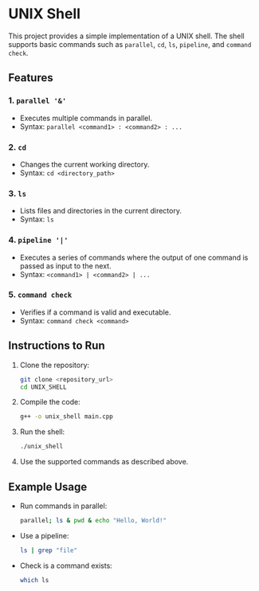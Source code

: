 # UNIX Shell

This project provides a simple implementation of a UNIX shell. The shell supports basic commands such as `parallel`, `cd`, `ls`, `pipeline`, and `command check`.

## Features

### 1. `parallel '&'`
- Executes multiple commands in parallel.
- Syntax: `parallel <command1> : <command2> : ...`

### 2. `cd`
- Changes the current working directory.
- Syntax: `cd <directory_path>`

### 3. `ls`
- Lists files and directories in the current directory.
- Syntax: `ls`

### 4. `pipeline '|'`
- Executes a series of commands where the output of one command is passed as input to the next.
- Syntax: `<command1> | <command2> | ...`

### 5. `command check`
- Verifies if a command is valid and executable.
- Syntax: `command check <command>`

## Instructions to Run

1. Clone the repository:
    ```bash
    git clone <repository_url>
    cd UNIX_SHELL
    ```

2. Compile the code:
    ```bash
    g++ -o unix_shell main.cpp
    ```

3. Run the shell:
    ```bash
    ./unix_shell
    ```

4. Use the supported commands as described above.

## Example Usage

- Run commands in parallel:
  ```bash
  parallel; ls & pwd & echo "Hello, World!"
  ```

- Use a pipeline:
  ```bash
  ls | grep "file"
  ```

- Check is a command exists:
  ```bash
  which ls
  ```